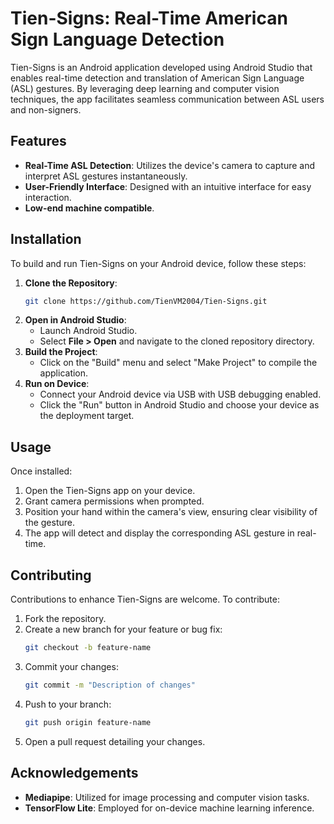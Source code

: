 
# Tien-Signs: Real-Time American Sign Language Detection

Tien-Signs is an Android application developed using Android Studio that enables real-time detection and translation of American Sign Language (ASL) gestures. By leveraging deep learning and computer vision techniques, the app facilitates seamless communication between ASL users and non-signers.

## Features

- **Real-Time ASL Detection**: Utilizes the device's camera to capture and interpret ASL gestures instantaneously.
- **User-Friendly Interface**: Designed with an intuitive interface for easy interaction.
- **Low-end machine compatible**.

## Installation

To build and run Tien-Signs on your Android device, follow these steps:

1. **Clone the Repository**:
   ```bash
   git clone https://github.com/TienVM2004/Tien-Signs.git
   ```
2. **Open in Android Studio**:
   - Launch Android Studio.
   - Select **File > Open** and navigate to the cloned repository directory.
3. **Build the Project**:
   - Click on the "Build" menu and select "Make Project" to compile the application.
4. **Run on Device**:
   - Connect your Android device via USB with USB debugging enabled.
   - Click the "Run" button in Android Studio and choose your device as the deployment target.

## Usage

Once installed:

1. Open the Tien-Signs app on your device.
2. Grant camera permissions when prompted.
3. Position your hand within the camera's view, ensuring clear visibility of the gesture.
4. The app will detect and display the corresponding ASL gesture in real-time.

## Contributing

Contributions to enhance Tien-Signs are welcome. To contribute:

1. Fork the repository.
2. Create a new branch for your feature or bug fix:
   ```bash
   git checkout -b feature-name
   ```
3. Commit your changes:
   ```bash
   git commit -m "Description of changes"
   ```
4. Push to your branch:
   ```bash
   git push origin feature-name
   ```
5. Open a pull request detailing your changes.


## Acknowledgements

- **Mediapipe**: Utilized for image processing and computer vision tasks.
- **TensorFlow Lite**: Employed for on-device machine learning inference.


